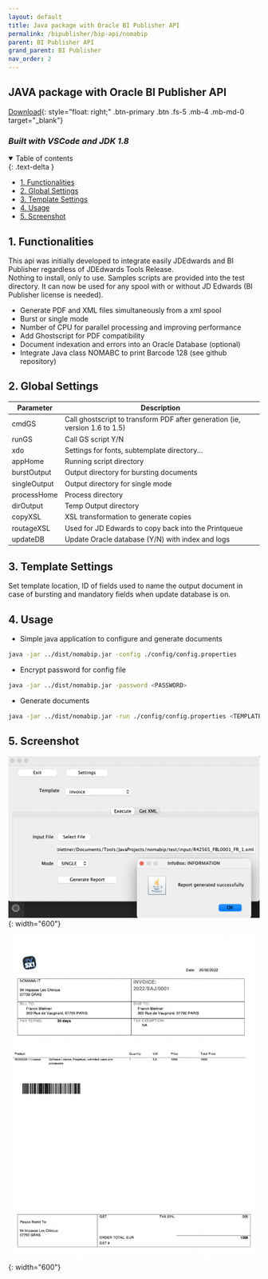 ```yaml
---
layout: default
title: Java package with Oracle BI Publisher API
permalink: /bipublisher/bip-api/nomabip
parent: BI Publisher API
grand_parent: BI Publisher
nav_order: 2
---
```


## JAVA package with Oracle BI Publisher API  <!-- omit in toc -->
[Download](https://github.com/fblettner/bip-nomabip){: style="float: right;" .btn-primary .btn .fs-5 .mb-4 .mb-md-0 target="_blank"}
### *Built with VSCode and JDK 1.8*  <!-- omit in toc -->

<details open markdown="block">
  <summary>
    Table of contents
  </summary>
  {: .text-delta }

- [1. Functionalities](#1-functionalities)
- [2. Global Settings](#2-global-settings)
- [3. Template Settings](#3-template-settings)
- [4. Usage](#4-usage)
- [5. Screenshot](#5-screenshot)
</details>

## 1. Functionalities
This api was initially developed to integrate easily JDEdwards and BI Publisher regardless of JDEdwards Tools Release.\
Nothing to install, only to use. Samples scripts are provided into the test directory. It can now be used for any spool with or without JD Edwards (BI Publisher license is needed).
- Generate PDF and XML files simultaneously from a xml spool
- Burst or single mode
- Number of CPU for parallel processing and improving performance
- Add Ghostscript for PDF compatibility
- Document indexation and errors into an Oracle Database (optional)
- Integrate Java class NOMABC to print Barcode 128 (see github repository)

## 2. Global Settings

| Parameter    | Description                                                                 |
|--------------|-----------------------------------------------------------------------------|
| cmdGS        | Call ghostscript to transform PDF after generation (ie, version 1.6 to 1.5) |
| runGS        | Call GS script Y/N                                                          |
| xdo          | Settings for fonts, subtemplate directory...                                |
| appHome      | Running script directory                                                    |
| burstOutput  | Output directory for bursting documents                                     |
| singleOutput | Output directory for single mode                                            |
| processHome  | Process directory                                                           |
| dirOutput    | Temp Output directory                                                       |
| copyXSL      | XSL transformation to generate copies                                       |
| routageXSL   | Used for JD Edwards to copy back into the Printqueue                        |
| updateDB     | Update Oracle database (Y/N) with index and logs                            |


## 3. Template Settings
Set template location, ID of fields used to name the output document in case of bursting and mandatory fields when update database is on.

## 4. Usage
- Simple java application to configure and generate documents
```bash
java -jar ../dist/nomabip.jar -config ./config/config.properties
```
- Encrypt password for config file
```bash
java -jar ../dist/nomabip.jar -password <PASSWORD>
```
- Generate documents
```bash
java -jar ../dist/nomabip.jar -run ./config/config.properties <TEMPLATE> <DOCUMENT_NAME> <MODE> <DOCUMENT_ID> 
```

## 5. Screenshot
![NOMASX-1](/assets/nomabip/nomabip_gui.png){: width="600"}

![NOMASX-1](/assets/nomabip/nomabip_sample_pdf.png){: width="600"}